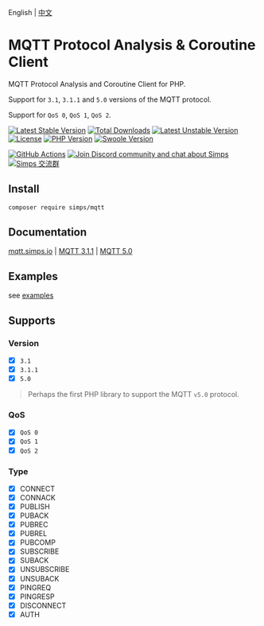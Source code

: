 English | [中文](./README-CN.md)

# MQTT Protocol Analysis & Coroutine Client

MQTT Protocol Analysis and Coroutine Client for PHP.

Support for `3.1`, `3.1.1` and `5.0` versions of the MQTT protocol.

Support for `QoS 0`, `QoS 1`, `QoS 2`.

[![Latest Stable Version](https://poser.pugx.org/simps/mqtt/v)](//packagist.org/packages/simps/mqtt)
[![Total Downloads](https://poser.pugx.org/simps/mqtt/downloads)](//packagist.org/packages/simps/mqtt)
[![Latest Unstable Version](https://poser.pugx.org/simps/mqtt/v/unstable)](//packagist.org/packages/simps/mqtt)
[![License](https://poser.pugx.org/simps/mqtt/license)](LICENSE)
[![PHP Version](https://img.shields.io/badge/php-%3E=7.0-blue.svg)](https://www.php.net)
[![Swoole Version](https://img.shields.io/badge/swoole-%3E=4.4.19-blue.svg)](https://github.com/swoole/swoole-src)

[![GitHub Actions](https://github.com/simps/mqtt/workflows/PHPUnit%20for%20MQTT/badge.svg)](https://github.com/simps/mqtt/actions)
[![Join Discord community and chat about Simps](https://img.shields.io/discord/740738911625674872.svg?label=&logo=discord&logoColor=ffffff&color=7389D8&labelColor=6A7EC2&cacheSeconds=60)](https://discord.gg/u4YAqeh)
[![Simps 交流群](https://img.shields.io/badge/QQ%E7%BE%A4-983679945-orange)](https://shang.qq.com/wpa/qunwpa?idkey=587be6cdd66b437f2306b1a6d7263fd8096b70ef1db716a259485219f28d41a3)

## Install

```bash
composer require simps/mqtt
```

## Documentation

[mqtt.simps.io](https://mqtt.simps.io/#/en/) | [MQTT 3.1.1](http://docs.oasis-open.org/mqtt/mqtt/v3.1.1/mqtt-v3.1.1.html) | [MQTT 5.0](https://docs.oasis-open.org/mqtt/mqtt/v5.0/os/mqtt-v5.0-os.html)

## Examples

see [examples](./examples)

## Supports

### Version

- [x] `3.1`
- [x] `3.1.1`
- [x] `5.0`

> Perhaps the first PHP library to support the MQTT `v5.0` protocol.

### QoS

- [x] `QoS 0`
- [x] `QoS 1`
- [x] `QoS 2`

### Type

- [x] CONNECT
- [x] CONNACK
- [x] PUBLISH
- [x] PUBACK
- [x] PUBREC
- [x] PUBREL
- [x] PUBCOMP
- [x] SUBSCRIBE
- [x] SUBACK
- [x] UNSUBSCRIBE
- [x] UNSUBACK
- [x] PINGREQ
- [x] PINGRESP
- [x] DISCONNECT
- [X] AUTH
